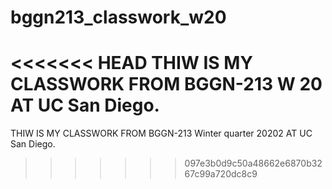 # bggn213_classwork_w20

<<<<<<< HEAD
THIW IS MY CLASSWORK FROM BGGN-213 W 20 AT UC San Diego.
=======
THIW IS MY CLASSWORK FROM BGGN-213 Winter quarter 20202 AT UC San Diego.
>>>>>>> 097e3b0d9c50a48662e6870b3267c99a720dc8c9
